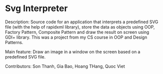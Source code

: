 # Svg Interpreter
Description:
Source code for an application that interprets a predefined SVG file (with the help of rapidxml library), store the data as objects using OOP, Factory Pattern, Composite Pattern and draw the result on screen using GDI+ library. This was a project from my CS course in OOP and Design Patterns.

Main feature:
Draw an image in a window on the screen based on a predefined SVG file.

Contributors: Son Thanh, Gia Bao, Hoang THang, Quoc Viet
